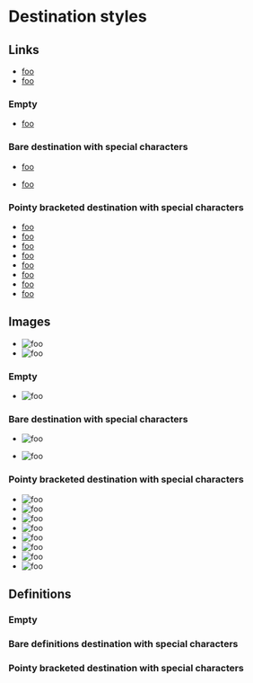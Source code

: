 # Destination styles

## Links

- [foo](</pointy-bracketed-url>)
- [foo](</pointy-bracketed-url> 'with title')

### Empty

- [foo](<>)

### Bare destination with special characters

- [foo](/bare-url/with-last-backslash\ 'with title')
<!-- - [foo](/bare-url/with-last-backslashs\\ 'with title') -->
- [foo](/bare-url/with-last-backslashs\\\ 'with title')

### Pointy bracketed destination with special characters

- [foo](</pointy-bracketed-url/ with whitespaces>)
- [foo](</pointy-bracketed-url/with-balanced-parentheses()>)
- [foo](</pointy-bracketed-url/with-single-opening-paren(>)
- [foo](</pointy-bracketed-url/with-single-closing-paren)>)
- [foo](</pointy-bracketed-url/with-balanced-(parentheses)()>)
- [foo](</pointy-bracketed-url/with-(balanced-(parentheses)())>)
- [foo](</pointy-bracketed-url/with-(unbalanced-(parentheses)>)
- [foo](</pointy-bracketed-url/with-(unbalanced))-(parentheses))>)

## Images

- ![foo](</pointy-bracketed-url>)
- ![foo](</pointy-bracketed-url> 'with title')

### Empty

- ![foo](<>)

### Bare destination with special characters

- ![foo](/bare-url/with-last-backslash\ 'with title')
<!-- - ![foo](/bare-url/with-last-backslashs\\ 'with title') -->
- ![foo](/bare-url/with-last-backslashs\\\ 'with title')

### Pointy bracketed destination with special characters

- ![foo](</pointy-bracketed-url/ with whitespaces>)
- ![foo](</pointy-bracketed-url/with-balanced-parentheses()>)
- ![foo](</pointy-bracketed-url/with-single-opening-paren(>)
- ![foo](</pointy-bracketed-url/with-single-closing-paren)>)
- ![foo](</pointy-bracketed-url/with-balanced-(parentheses)()>)
- ![foo](</pointy-bracketed-url/with-(balanced-(parentheses)())>)
- ![foo](</pointy-bracketed-url/with-(unbalanced-(parentheses)>)
- ![foo](</pointy-bracketed-url/with-(unbalanced))-(parentheses))>)

## Definitions

[c]: </pointy-bracketed-url>
[d]: </pointy-bracketed-url> 'with title'

### Empty

[empty]: <>

### Bare definitions destination with special characters

[e]: /bare-url/with-last-backslash\ 'with title'
<!-- [f]: /bare-url/with-last-backslashs\\ 'with title' -->
[g]: /bare-url/with-last-backslashs\\\ 'with title'

### Pointy bracketed destination with special characters

[h]: </pointy-bracketed-url/ with whitespaces>
[i]: </pointy-bracketed-url/with-balanced-parentheses()>
[j]: </pointy-bracketed-url/with-single-opening-paren(>
[k]: </pointy-bracketed-url/with-single-closing-paren)>
[l]: </pointy-bracketed-url/with-balanced-(parentheses)()>
[m]: </pointy-bracketed-url/with-(balanced-(parentheses)())>
[n]: </pointy-bracketed-url/with-(unbalanced-(parentheses)>
[o]: </pointy-bracketed-url/with-(unbalanced))-(parentheses))>
